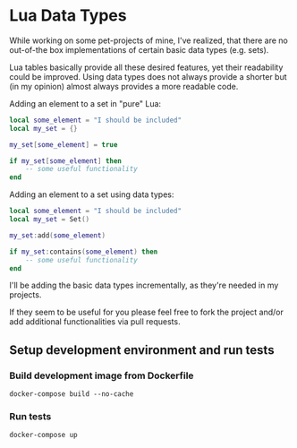 # Lua Data Types

While working on some pet-projects of mine, I've realized, that there are no out-of-the box implementations of certain basic data types (e.g. sets).

Lua tables basically provide all these desired features, yet their readability could be improved. Using data types does not always provide a shorter but (in my opinion) almost always provides a more readable code.

Adding an element to a set in "pure" Lua:

```lua
local some_element = "I should be included"
local my_set = {}

my_set[some_element] = true

if my_set[some_element] then
    -- some useful functionality
end
```

Adding an element to a set using data types:

```lua
local some_element = "I should be included"
local my_set = Set()

my_set:add(some_element)

if my_set:contains(some_element) then
    -- some useful functionality
end
```

I'll be adding the basic data types incrementally, as they're needed in my projects.

If they seem to be useful for you please feel free to fork the project and/or add additional functionalities via pull requests.

## Setup development environment and run tests

### Build development image from Dockerfile

```
docker-compose build --no-cache
```

### Run tests

```
docker-compose up
```
